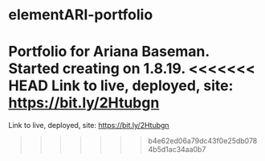 # elementARI-portfolio
Portfolio for Ariana Baseman. Started creating on 1.8.19. 
<<<<<<< HEAD
Link to live, deployed, site: https://bit.ly/2Htubgn
=======
Link to live, deployed, site:  https://bit.ly/2Htubgn

>>>>>>> b4e62ed06a79dc43f0e25db0784b5d1ac34aa0b7
